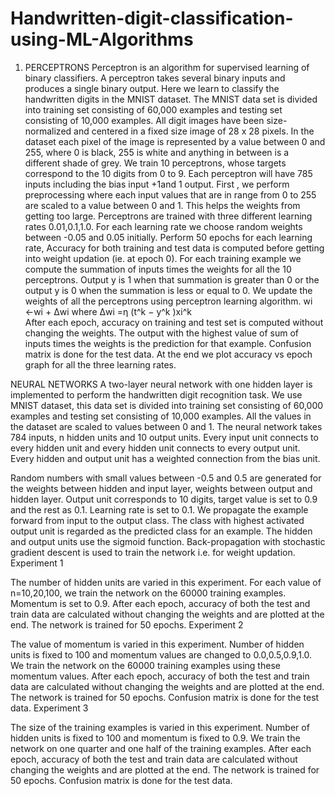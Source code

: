 # Handwritten-digit-classification-using-ML-Algorithms
1. PERCEPTRONS
Perceptron is an algorithm for supervised learning of binary classifiers. A perceptron takes several binary inputs and produces a single binary output. Here we learn to classify the handwritten digits in the MNIST dataset. The MNIST data set is divided into training set consisting of 60,000 examples and testing set consisting of 10,000 examples. All digit images have been size-normalized and centered in a fixed size image of 28 x 28 pixels. In the dataset each pixel of the image is represented by a value between 0 and 255, where 0 is black, 255 is white and anything in between is a different shade of grey. We train 10 perceptrons, whose targets correspond to the 10 digits from 0 to 9. Each perceptron will have 785 inputs including the bias input +1and 1 output.
	First , we perform preprocessing where each input values that are in range from 0 to 255 are scaled to a value between 0 and 1. This helps the weights from getting too large. Perceptrons are trained with three different learning rates 0.01,0.1,1.0. For each learning rate we choose random weights between -0.05 and 0.05 initially. Perform 50 epochs for each learning rate, Accuracy for both training and test data is computed before getting into weight updation (ie. at epoch 0). For each training example we compute the summation of inputs times the weights for all the 10 perceptrons. Output y is 1 when that summation is greater than 0 or the output y is 0 when the summation is less or equal to 0. We update the weights of all the perceptrons using perceptron learning algorithm.
wi ←wi + Δwi
where
Δwi =η (t^k − y^k )xi^k   
After each epoch, accuracy on training and test set is computed without changing the weights. The output with the highest value of sum of inputs times the weights is the prediction for that example. 
Confusion matrix is done for the test data. At the end we plot accuracy vs epoch graph for all the three learning rates.

NEURAL NETWORKS
A two-layer neural network with one hidden layer is implemented to perform the handwritten digit recognition task. We use MNIST dataset, this data set is divided into training set consisting of 60,000 examples and testing set consisting of 10,000 examples. All the values in the dataset are scaled to values between 0 and 1. The neural network takes 784 inputs, n hidden units and 10 output units. Every input unit connects to every hidden unit and every hidden unit connects to every output unit. Every hidden and output unit has a weighted connection from the bias unit.

Random numbers with small values between -0.5 and 0.5 are generated for the weights between hidden and input layer, weights between output and hidden layer. Output unit corresponds to 10 digits, target value is set to 0.9 and the rest as 0.1. Learning rate is set to 0.1. We propagate the example forward from input to the output class. The class with highest activated output unit is regarded as the predicted class for an example. The hidden and output units use the sigmoid function. Back-propagation with stochastic gradient descent is used to train the network i.e. for weight updation.
Experiment 1

The number of hidden units are varied in this experiment. For each value of n=10,20,100, we train the network on the 60000 training examples. Momentum is set to 0.9. After each epoch, accuracy of both the test and train data are calculated without changing the weights and are plotted at the end. The network is trained for 50 epochs.
Experiment 2

The value of momentum is varied in this experiment. Number of hidden units is fixed to 100 and momentum values are changed to 0.0,0.5,0.9,1.0. We train the network on the 60000 training examples using these momentum values. After each epoch, accuracy of both the test and train data are calculated without changing the weights and are plotted at the end. The network is trained for 50 epochs. Confusion matrix is done for the test data.
Experiment 3

The size of the training examples is varied in this experiment. Number of hidden units is fixed to 100 and momentum is fixed to 0.9. We train the network on one quarter and one half of the training examples. After each epoch, accuracy of both the test and train data are calculated without changing the weights and are plotted at the end. The network is trained for 50 epochs. Confusion matrix is done for the test data.
